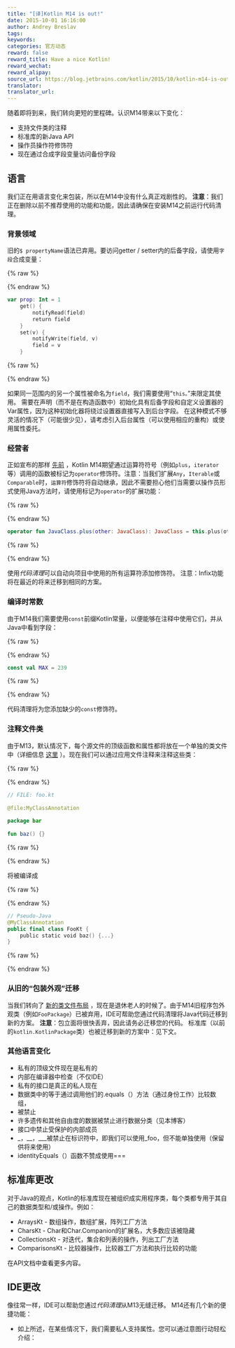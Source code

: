 ```yaml
---
title: "[译]Kotlin M14 is out!"
date: 2015-10-01 16:16:00
author: Andrey Breslav
tags:
keywords:
categories: 官方动态
reward: false
reward_title: Have a nice Kotlin!
reward_wechat:
reward_alipay:
source_url: https://blog.jetbrains.com/kotlin/2015/10/kotlin-m14-is-out/
translator:
translator_url:
---
```


随着即将到来，我们转向更短的里程碑。认识M14带来以下变化：

* 支持文件类的注释
* 标准库的新Java API
* 操作员操作符修饰符
* 现在通过合成字段变量访问备份字段

## 语言

我们正在用语言变化来包装，所以在M14中没有什么真正戏剧性的。
**注意**：我们正在删除以前不推荐使用的功能和功能，因此请确保在安装M14之前运行代码清理</em>。
### 背景领域

旧的`$ propertyName`语法已弃用。要访问getter / setter内的后备字段，请使用`字段`合成变量：

{% raw %}
<p></p>
{% endraw %}

```kotlin
var prop: Int = 1
    get() {
        notifyRead(field)
        return field
    }
    set(v) {
        notifyWrite(field, v)
        field = v
    }
```

{% raw %}
<p></p>
{% endraw %}

如果同一范围内的另一个属性被命名为`field`，我们需要使用“`this。`”来限定其使用。
需要在声明（而不是在构造函数中）初始化具有后备字段和自定义设置器的Var属性，因为这种初始化器将绕过设置器直接写入到后台字段。
在这种模式不够灵活的情况下（可能很少见），请考虑引入后台属性（可以使用相应的重构）或使用属性委托。
### 经营者

正如宣布的那样 [先前](http://blog.jetbrains.com/kotlin/2015/09/call-for-feedback-upcoming-changes-in-kotlin/) ，Kotlin M14期望通过运算符符号（例如`plus`，`iterator`等）调用的函数被标记为`operator`修饰符。注意：当我们扩展`Any`，`Iterable`或`Comparable`时，`运算符`修饰符将自动继承，因此不需要担心他们当需要以操作员形式使用Java方法时，请使用标记为`operator`的扩展功能：

{% raw %}
<p></p>
{% endraw %}

```kotlin
operator fun JavaClass.plus(other: JavaClass): JavaClass = this.plus(other)
```

{% raw %}
<p></p>
{% endraw %}

使用<em>代码清理</em>可以自动向项目中使用的所有运算符添加修饰符。
注意：Infix功能将在最近的将来迁移到相同的方案。
### 编译时常数

由于M14我们需要使用`const`前缀Kotlin常量，以便能够在注释中使用它们，并从Java中看到字段：

{% raw %}
<p></p>
{% endraw %}

```kotlin
const val MAX = 239
```

{% raw %}
<p></p>
{% endraw %}

代码清理</em>将为您添加缺少的`const`修饰符。
### 注释文件类

由于M13，默认情况下，每个源文件的顶级函数和属性都将放在一个单独的类文件中（详细信息 [这里](http://blog.jetbrains.com/kotlin/2015/09/kotlin-m13-is-out/) ）。现在我们可以通过应用文件注释来注释这些类：

{% raw %}
<p></p>
{% endraw %}

```kotlin
// FILE: foo.kt
 
@file:MyClassAnnotation
 
package bar
 
fun baz() {}
```

{% raw %}
<p></p>
{% endraw %}

将被编译成

{% raw %}
<p></p>
{% endraw %}

```kotlin
// Pseudo-Java
@MyClassAnnotation
public final class FooKt {
    public static void baz() {...}
}
```

{% raw %}
<p></p>
{% endraw %}

### 从旧的“包装外观”迁移

当我们转向了 [新的类文件布局](http://blog.jetbrains.com/kotlin/2015/06/improving-java-interop-top-level-functions-and-properties/) ，现在是退休老人的时候了。由于M14旧程序包外观类（例如`FooPackage`）已被弃用，IDE可帮助您通过代码清理</em>将Java代码迁移到新的方案。
**注意**：包立面将很快丢弃，因此请务必迁移您的代码。
标准库（以前的`kotlin.KotlinPackage`类）也被迁移到新的方案中：见下文。
### 其他语言变化


* 私有的顶级文件现在是私有的
* 内部在编译器中检查（不仅IDE）
* 私有的接口是真正的私人现在
* 数据类中的等于通过调用他们的.equals（）方法（通过身份工作）比较数组，
* 被禁止
* 许多遗传和其他自由度的数据被禁止进行数据分类（见本博客）
* 接口中禁止受保护的内部成员
* _，__，___被禁止在标识符中，即我们可以使用_foo，但不能单独使用（保留供将来使用）
* identityEquals（）函数不赞成使用===

## 标准库更改

对于Java的观点，Kotlin的标准库现在被组织成实用程序类，每个类都专用于其自己的数据类型和/或操作。例如：

* ArraysKt  - 数组操作，数组扩展，阵列工厂方法
* CharsKt  -  Char和Char.Companion的扩展名，大多数应该被隐藏
* CollectionsKt  - 对迭代，集合和列表的操作，列出工厂方法
* ComparisonsKt  - 比较器操作，比较器工厂方法和执行比较的功能

在API文档中查看更多内容。
## IDE更改

像往常一样，IDE可以帮助您通过<em>代码清理</em>从M13无缝迁移。 M14还有几个新的便捷功能：

* 如上所述，在某些情况下，我们需要私人支持属性。您可以通过意图行动轻松介绍：

